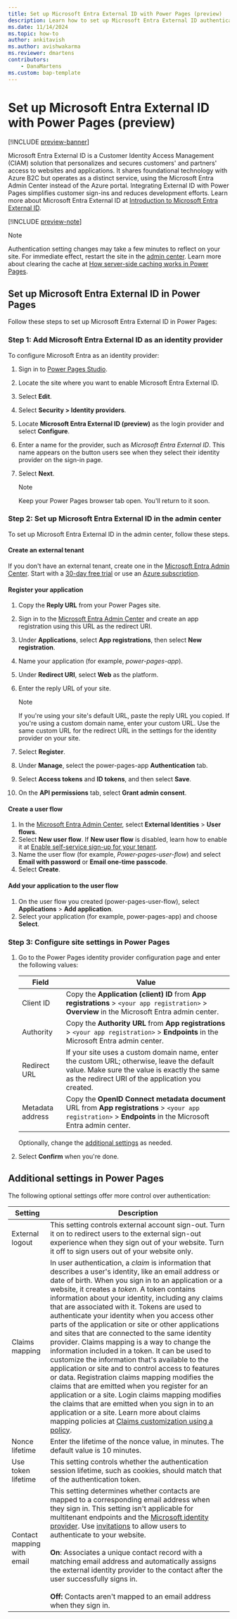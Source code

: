 ```yaml
---
title: Set up Microsoft Entra External ID with Power Pages (preview)
description: Learn how to set up Microsoft Entra External ID authentication for sites created with Power Pages.
ms.date: 11/14/2024
ms.topic: how-to
author: ankitavish
ms.author: avishwakarma
ms.reviewer: dmartens
contributors:
    - DanaMartens
ms.custom: bap-template
---
```


# Set up Microsoft Entra External ID with Power Pages (preview)

[!INCLUDE [preview-banner](~/../shared-content/shared/preview-includes/preview-banner.md)]

Microsoft Entra External ID is a Customer Identity Access Management (CIAM) solution that personalizes and secures customers' and partners' access to websites and applications. It shares foundational technology with Azure B2C but operates as a distinct service, using the Microsoft Entra Admin Center instead of the Azure portal. Integrating External ID with Power Pages simplifies customer sign-ins and reduces development efforts. Learn more about Microsoft Entra External ID at [Introduction to Microsoft Entra External ID](/entra/external-id/external-identities-overview).

[!INCLUDE [preview-note](~/../shared-content/shared/preview-includes/preview-note-pp.md)]

> [!NOTE]
> Authentication setting changes may take a few minutes to reflect on your site. For immediate effect, restart the site in the [admin center](../../admin/admin-overview.md). Learn more about clearing the cache at [How server-side caching works in Power Pages](../../admin/clear-server-side-cache.md).

## Set up Microsoft Entra External ID in Power Pages

Follow these steps to set up Microsoft Entra External ID in Power Pages:

### Step 1: Add Microsoft Entra External ID as an identity provider

To configure Microsoft Entra as an identity provider:

1. Sign in to [Power Pages Studio](https://make.powerpages.microsoft.com).
1. Locate the site where you want to enable Microsoft Entra External ID.
1. Select **Edit**.
1. Select **Security > Identity providers**.
1. Locate **Microsoft Entra External ID (preview)** as the login provider and select **Configure**.
1. Enter a name for the provider, such as *Microsoft Entra External ID*. This name appears on the button users see when they select their identity provider on the sign-in page.
1. Select **Next**.

    > [!NOTE]
    > Keep your Power Pages browser tab open. You'll return to it soon.

### Step 2: Set up Microsoft Entra External ID in the admin center

To set up Microsoft Entra External ID in the admin center, follow these steps.

#### Create an external tenant

If you don't have an external tenant, create one in the [Microsoft Entra Admin Center](https://entra.microsoft.com/#home). Start with a [30-day free trial](/entra/external-id/customers/quickstart-trial-setup) or use an [Azure subscription](/entra/external-id/customers/quickstart-tenant-setup).

#### Register your application

1. Copy the **Reply URL** from your Power Pages site.
1. Sign in to the [Microsoft Entra Admin Center](https://entra.microsoft.com/#home) and create an app registration using this URL as the redirect URI.
1. Under **Applications**, select **App registrations**, then select **New registration**.
1. Name your application (for example, *power-pages-app*).
1. Under **Redirect URI**, select **Web** as the platform.
1. Enter the reply URL of your site.

    > [!NOTE]
    > If you're using your site's default URL, paste the reply URL you copied. If you're using a custom domain name, enter your custom URL. Use the same custom URL for the redirect URL in the settings for the identity provider on your site.

1. Select **Register**.
1. Under **Manage**, select the power-pages-app **Authentication** tab.
1. Select **Access tokens** and **ID tokens**, and then select **Save**.
1. On the **API permissions** tab, select **Grant admin consent**.

#### Create a user flow

1. In the [Microsoft Entra Admin Center](https://entra.microsoft.com/#home), select **External Identities** > **User flows**.
1. Select **New user flow**. If **New user flow** is disabled, learn how to enable it at [Enable self-service sign-up for your tenant](/entra/external-id/self-service-sign-up-user-flow#enable-self-service-sign-up-for-your-tenant).
1. Name the user flow (for example, *Power-pages-user-flow*) and select **Email with password** or **Email one-time passcode**.
1. Select **Create**.

#### Add your application to the user flow

1. On the user flow you created (power-pages-user-flow), select **Applications** > **Add application**.
1. Select your application (for example, power-pages-app) and choose **Select**.  

### Step 3: Configure site settings in Power Pages

1. Go to the Power Pages identity provider configuration page and enter the following values:

    | Field              | Value                                                                                                                      |
    |--------------------|----------------------------------------------------------------------------------------------------------------------------------|
    | Client ID      | Copy the **Application (client) ID** from **App registrations** > `<your app registration>` > **Overview** in the Microsoft Entra admin center. |
    | Authority     | Copy the **Authority URL** from **App registrations** > `<your app registration>` > **Endpoints** in the Microsoft Entra admin center.           |
    | Redirect URL   | If your site uses a custom domain name, enter the custom URL; otherwise, leave the default value. Make sure the value is exactly the same as the redirect URI of the application you created. |
    | Metadata address | Copy the **OpenID Connect metadata document** URL from **App registrations** > `<your app registration>` > **Endpoints** in the Microsoft Entra admin center. |

    Optionally, change the [additional settings](#additional-settings-in-power-pages) as needed.

1. Select **Confirm** when you're done.

## Additional settings in Power Pages

The following optional settings offer more control over authentication:

| Setting                  | Description                                                                 |
|--------------------------|-----------------------------------------------------------------------------|
| External logout          | This setting controls external account sign-out. Turn it on to redirect users to the external sign-out experience when they sign out of your website. Turn it off to sign users out of your website only.                         |
| Claims mapping           | In user authentication, a *claim* is information that describes a user's identity, like an email address or date of birth. When you sign in to an application or a website, it creates a *token*. A token contains information about your identity, including any claims that are associated with it. Tokens are used to authenticate your identity when you access other parts of the application or site or other applications and sites that are connected to the same identity provider. Claims mapping is a way to change the information included in a token. It can be used to customize the information that's available to the application or site and to control access to features or data. Registration claims mapping modifies the claims that are emitted when you register for an application or a site. Login claims mapping modifies the claims that are emitted when you sign in to an application or a site. Learn more about claims mapping policies at [Claims customization using a policy](/entra/identity-platform/reference-claims-customization).       |
| Nonce lifetime           | Enter the lifetime of the nonce value, in minutes. The default value is 10 minutes.                        |
| Use token lifetime       | This setting controls whether the authentication session lifetime, such as cookies, should match that of the authentication token.            |
| Contact mapping with email | This setting determines whether contacts are mapped to a corresponding email address when they sign in. This setting isn't applicable for multitenant endpoints and the [Microsoft identity provider](oauth2-microsoft.md). Use [invitations](../invite-contacts.md) to allow users to authenticate to your website. </br></br>**On**: Associates a unique contact record with a matching email address and automatically assigns the external identity provider to the contact after the user successfully signs in. </br></br>**Off:** Contacts aren't mapped to an email address when they sign in. |
